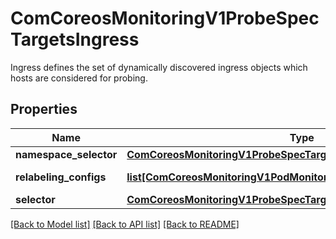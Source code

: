 # ComCoreosMonitoringV1ProbeSpecTargetsIngress

Ingress defines the set of dynamically discovered ingress objects which hosts are considered for probing.
## Properties
Name | Type | Description | Notes
------------ | ------------- | ------------- | -------------
**namespace_selector** | [**ComCoreosMonitoringV1ProbeSpecTargetsIngressNamespaceSelector**](ComCoreosMonitoringV1ProbeSpecTargetsIngressNamespaceSelector.md) |  | [optional] 
**relabeling_configs** | [**list[ComCoreosMonitoringV1PodMonitorSpecMetricRelabelings]**](ComCoreosMonitoringV1PodMonitorSpecMetricRelabelings.md) | RelabelConfigs to apply to samples before ingestion. More info: https://prometheus.io/docs/prometheus/latest/configuration/configuration/#relabel_config | [optional] 
**selector** | [**ComCoreosMonitoringV1ProbeSpecTargetsIngressSelector**](ComCoreosMonitoringV1ProbeSpecTargetsIngressSelector.md) |  | [optional] 

[[Back to Model list]](../README.md#documentation-for-models) [[Back to API list]](../README.md#documentation-for-api-endpoints) [[Back to README]](../README.md)


